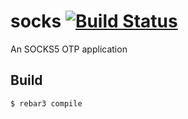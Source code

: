 
socks [![Build Status](https://travis-ci.org/henglinli/socks.svg?branch=master)](https://travis-ci.org/henglinli/socks) 
=====

An SOCKS5 OTP application

Build
-----

    $ rebar3 compile
